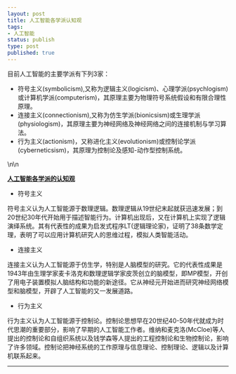 ```yaml
--- 
layout: post
title: 人工智能各学派认知观
tags: 
- 人工智能
status: publish
type: post
published: true
---
```

目前人工智能的主要学派有下列3家：

- 符号主义(symbolicism),又称为逻辑主义(logicism)、心理学派(psychlogism)或计算机学派(computerism)，其原理主要为物理符号系统假设和有限合理性原理。
- 连接主义(connectionism),又称为仿生学派(bionicsism)或生理学派(physiologism)，其原理主要为神经网络及神经网络之间的连接机制与学习算法。
- 行为主义(actionism)，又称进化主义(evolutionism)或控制论学派(cyberneticsism)，其原理为控制论及感知-动作型控制系统。

\n\n

**<u>人工智能各学派的认知观</u>**

- 符号主义

符号主义认为人工智能源于数理逻辑。数理逻辑从19世纪末起就获迅速发展；到20世纪30年代开始用于描述智能行为。计算机出现后，又在计算机上实现了逻辑演绎系统。其有代表性的成果为启发式程序LT(逻辑理论家)，证明了38条数学定理，表明了可以应用计算机研究人的思维过程，模拟人类智能活动。

- 连接主义

连接主义认为人工智能源于仿生学，特别是人脑模型的研究。它的代表性成果是1943年由生理学家麦卡洛克和数理逻辑学家皮茨创立的脑模型，即MP模型，开创了用电子装置模拟人脑结构和功能的新途径。它从神经元开始进而研究神经网络模型和脑模型，开辟了人工智能的又一发展道路。

- 行为主义

行为主义认为人工智能源于控制论。控制论思想早在20世纪40-50年代就成为时代思潮的重要部分，影响了早期的人工智能工作者。维纳和麦克洛(McCloe)等人提出的控制论和自组织系统以及钱学森等人提出的工程控制论和生物控制论，影响了许多领域。控制论把神经系统的工作原理与信息理论、控制理论、逻辑以及计算机联系起来。

---
